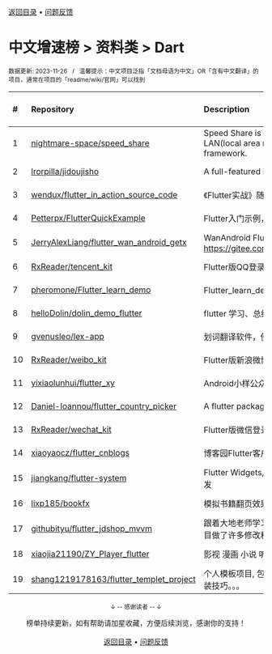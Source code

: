 <a href="https://github.com/GrowingGit/GitHub-Chinese-Top-Charts#github中文排行榜">返回目录</a> • <a href="/content/docs/feedback.md">问题反馈</a>

# 中文增速榜 > 资料类 > Dart
<sub>数据更新: 2023-11-26&nbsp;&nbsp;&nbsp;/&nbsp;&nbsp;&nbsp;温馨提示：中文项目泛指「文档母语为中文」OR「含有中文翻译」的项目，通常在项目的「readme/wiki/官网」可以找到</sub>

|#|Repository|Description|Stars|Average daily growth|Updated|
|:-|:-|:-|:-|:-|:-|
|1|[nightmare-space/speed_share](https://github.com/nightmare-space/speed_share)|Speed Share is a highly available file sharing terminal on LAN(local area network) like airdrop developed by flutter framework.|743|1|2023-10-26|
|2|[lrorpilla/jidoujisho](https://github.com/lrorpilla/jidoujisho)|A full-featured immersion language learning suite for mobile.|617|1|2023-10-05|
|3|[wendux/flutter_in_action_source_code](https://github.com/wendux/flutter_in_action_source_code)|《Flutter实战》随书源码|789|1|2023-06-10|
|4|[Petterpx/FlutterQuickExample](https://github.com/Petterpx/FlutterQuickExample)|Flutter入门示例，对照着Flutter实战书籍写的一个demo。|5|0|2023-09-11|
|5|[JerryAlexLiang/flutter_wan_android_getx](https://github.com/JerryAlexLiang/flutter_wan_android_getx)|WanAndroid Flutter版 基于GetX ，欢迎互相交流学习， Gitee：https://gitee.com/JerryAlexLiang/flutter_wan_android_getx.git|11|0|2023-08-25|
|6|[RxReader/tencent_kit](https://github.com/RxReader/tencent_kit)|Flutter版QQ登录/分享|229|0|2023-09-12|
|7|[pheromone/Flutter_learn_demo](https://github.com/pheromone/Flutter_learn_demo)|Flutter_learn_demo  Flutter学习历程|174|0|2023-11-24|
|8|[helloDolin/dolin_demo_flutter](https://github.com/helloDolin/dolin_demo_flutter)|flutter 学习、总结、提高|8|0|2023-11-24|
|9|[gvenusleo/lex-app](https://github.com/gvenusleo/lex-app)|划词翻译软件，使用 Flutter 开发，支持多个翻译模型|8|0|2023-11-19|
|10|[RxReader/weibo_kit](https://github.com/RxReader/weibo_kit)|Flutter版新浪微博登录/分享|103|0|2023-05-29|
|11|[yixiaolunhui/flutter_xy](https://github.com/yixiaolunhui/flutter_xy)|Android小样公众号对应Flutter的demo集合|17|0|2023-10-23|
|12|[Daniel-Ioannou/flutter_country_picker](https://github.com/Daniel-Ioannou/flutter_country_picker)|A flutter package to select a country from a list of countries.|92|0|2023-11-09|
|13|[RxReader/wechat_kit](https://github.com/RxReader/wechat_kit)|Flutter版微信登录/分享/支付 SDK|651|0|2023-06-06|
|14|[xiaoyaocz/flutter_cnblogs](https://github.com/xiaoyaocz/flutter_cnblogs)|博客园Flutter客户端|91|0|2023-09-18|
|15|[jiangkang/flutter-system](https://github.com/jiangkang/flutter-system)|Flutter Widgets,Components,Demos,Pages:从入门到产品级开发|28|0|2023-06-18|
|16|[lixp185/bookfx](https://github.com/lixp185/bookfx)|模拟书籍翻页效果|47|0|2023-11-03|
|17|[githubityu/flutter_jdshop_mvvm](https://github.com/githubityu/flutter_jdshop_mvvm)|跟着大地老师学习的,模仿京东的一个实战项目，但是根据实际项目做了许多修改和优化|49|0|2023-07-11|
|18|[xiaojia21190/ZY_Player_flutter](https://github.com/xiaojia21190/ZY_Player_flutter)|影视 漫画 小说 听书 |57|0|2023-11-20|
|19|[shang1219178163/flutter_templet_project](https://github.com/shang1219178163/flutter_templet_project)| 个人模板项目, 包含组件使用示例、自定义组件封装、代码优化封装技巧。。。|25|0|2023-11-25|

<div align="center">
    <p><sub>↓ -- 感谢读者 -- ↓</sub></p>
    榜单持续更新，如有帮助请加星收藏，方便后续浏览，感谢你的支持！
</div>

<br/>

<div align="center"><a href="https://github.com/GrowingGit/GitHub-Chinese-Top-Charts#github中文排行榜">返回目录</a> • <a href="/content/docs/feedback.md">问题反馈</a></div>
